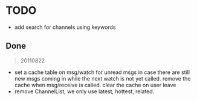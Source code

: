 # TODO

- add search for channels using keywords


## Done

> 20110822

  - set a cache table on msg/watch for unread msgs in case there are still new msgs coming in while the next watch is not yet called. remove the cache when msg/receive is called. clear the cache on user leave
  - remove ChannelList, we only use latest, hottest, related.
  